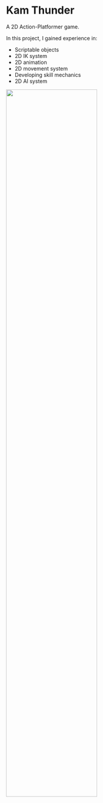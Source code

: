 # Kam Thunder
A 2D Action-Platformer game.

In this project, I gained experience in:

- Scriptable objects
- 2D IK system
- 2D animation
- 2D movement system
- Developing skill mechanics
- 2D AI system

[<img src="https://cdn.cloudflare.steamstatic.com/steam/apps/2413410/ss_e94f9a65451822e739bee4ce01942389b57dbcd0.1920x1080.jpg?t=1686114924" width="70%">](https://store.steampowered.com/app/2413410/Kam_Thunder/")
